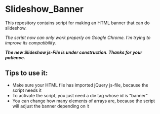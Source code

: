 # Slideshow_Banner
This repository contains script for making an HTML banner that can do slideshow.

<i>The script now can only work properly on Google Chrome. I'm trying to improve its compatibility.</i>

<i><b>The new Slideshow js-File is under construction. Thanks for your patience.</b></i>

<h2>Tips to use it:</h2>
<ul>
  <li>Make sure your HTML file has imported jQuery js-file, because the script needs it</li>
  <li>To activate the script, you just need a div tag whose id is "banner"</li>
  <li>You can change how many elements of arrays are, because the script will adjust the banner depending on it</li>
</ul>
